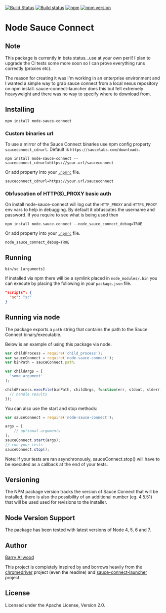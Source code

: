 [![Build Status](https://travis-ci.org/ballwood/node-sauce-connect.svg?branch=master)](https://travis-ci.org/ballwood/node-sauce-connect)
[![Build status](https://ci.appveyor.com/api/projects/status/x11q4sv1haoubo1b/branch/master?svg=true)](https://ci.appveyor.com/project/ballwood/node-sauce-connect)
[![npm](https://img.shields.io/npm/dt/node-sauce-connect.svg)](https://www.npmjs.com/package/node-sauce-connect)
[![npm version](https://badge.fury.io/js/node-sauce-connect.svg)](https://badge.fury.io/js/node-sauce-connect)

# Node Sauce Connect

Note
-----------------------
This package is currently in beta status...use at your own peril! I plan to upgrade the CI
tests some more soon so I can prove everything runs correctly (proxies etc).

The reason for creating it was I'm working in an enterprise environment and I wanted a 
simple way to grab sauce connect from a local nexus repository on npm install. 
sauce-connect-launcher does this but felt extremely heavyweight and there was no 
way to specify where to download from.

Installing
-----------------------

```shell
npm install node-sauce-connect
```

### Custom binaries url

To use a mirror of the Sauce Connect binaries use npm config property `sauceconnect_cdnurl`.
Default is `https://saucelabs.com/downloads`.

```shell
npm install node-sauce-connect --sauceconnect_cdnurl=https://your.url/sauceconnect
```

Or add property into your [`.npmrc`](https://docs.npmjs.com/files/npmrc) file.

```
sauceconnect_cdnurl=https://your.url/sauceconnect
```

### Obfuscation of HTTP(S)_PROXY basic auth

On install node-sauce-connect will log out the `HTTP_PROXY` and `HTTPS_PROXY` env vars
to help in debugging. By default it obfuscates the username and password. If you require
to see what is being used then 

```shell
npm install node-sauce-connect --node_sauce_connect_debug=TRUE
```

Or add property into your [`.npmrc`](https://docs.npmjs.com/files/npmrc) file.

```
node_sauce_connect_debug=TRUE
```

Running
-------

```shell
bin/sc [arguments]
```

If installed via npm there will be a symlink placed in `node_modules/.bin`
you can execute by placing the following in your `package.json` file.

````json
"scripts": {
  "sc": "sc"
}
````

Running via node
----------------

The package exports a `path` string that contains the path to the
Sauce Connect binary/executable.

Below is an example of using this package via node.

```javascript
var childProcess = require('child_process');
var sauceConnect = require('node-sauce-connect');
var binPath = sauceConnect.path;

var childArgs = [
  'some argument'
];

childProcess.execFile(binPath, childArgs, function(err, stdout, stderr) {
  // handle results
});

```

You can also use the start and stop methods:

```javascript
var sauceConnect = require('node-sauce-connect');

args = [
	// optional arguments
];
sauceConnect.start(args);
// run your tests
sauceConnect.stop();

```
Note: if your tests are ran asynchronously, sauceConnect.stop() will have to be
executed as a callback at the end of your tests.

Versioning
----------

The NPM package version tracks the version of Sauce Connect that will be installed,
there is also the possibility of an additional number (eg. 4.5.51) that will be used 
used for revisions to the installer.

Node Version Support
----------

The package has been tested with latest versions of Node 4, 5, 6 and 7.

Author
------

[Barry Allwood](https://github.com/ballwood)

This project is completely inspired by and borrows heavily from the 
[chromedriver](https://github.com/giggio/node-chromedriver) project (even the readme)
and [sauce-connect-launcher](https://github.com/bermi/sauce-connect-launcher) project. 

License
-------

Licensed under the Apache License, Version 2.0.
